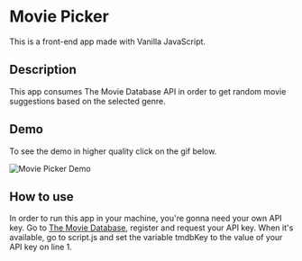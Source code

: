 # Movie Picker

This is a front-end app made with Vanilla JavaScript. 

## Description

This app consumes The Movie Database API in order to get random movie suggestions based on the selected genre.

## Demo

To see the demo in higher quality click on the gif below.

![Movie Picker Demo](demo/animacao.gif)

## How to use

In order to run this app in your machine, you're gonna need your own API key. Go to [The Movie Database](https://www.themoviedb.org/signup), register and request your API key. When it's available,
go to script.js and set the variable tmdbKey to the value of your API key on line 1.

